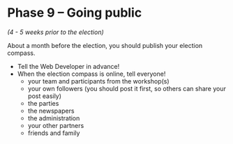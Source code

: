 # Phase 9 – Going public

*(4 - 5 weeks prior to the election)*

About a month before the election, you should publish your election compass.

- Tell the Web Developer in advance!
- When the election compass is online, tell everyone!
  - your team and participants from the workshop(s)
  - your own followers (you should post it first, so others can share your post easily)
  - the parties
  - the newspapers
  - the administration
  - your other partners
  - friends and family
